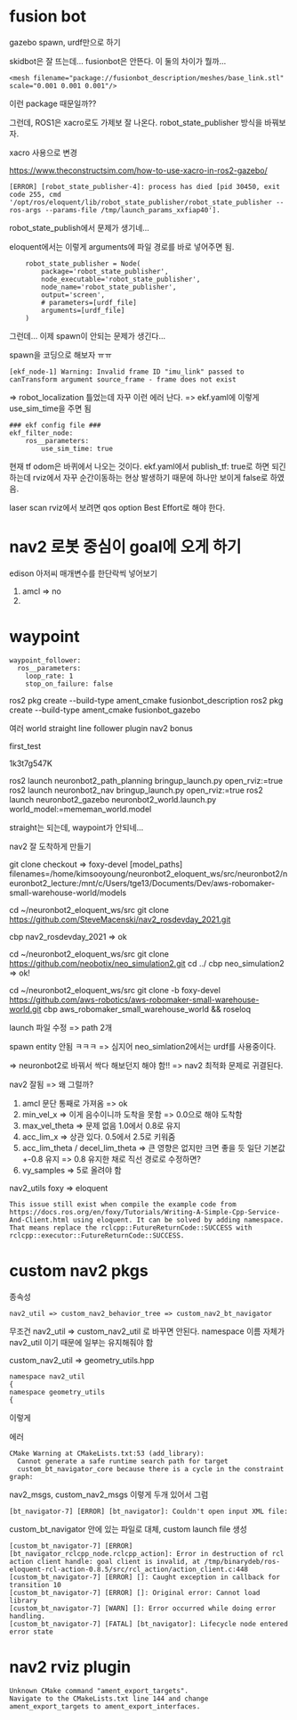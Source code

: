 # fusion bot

gazebo spawn, urdf만으로 하기

skidbot은 잘 뜨는데... fusionbot은 안뜬다.
이 둘의 차이가 뭘까...
        
```
<mesh filename="package://fusionbot_description/meshes/base_link.stl" scale="0.001 0.001 0.001"/>
```

이런 package 때문일까??


그런데, ROS1은 xacro로도 가제보 잘 나온다.
robot_state_publisher 방식을 바꿔보자.

xacro 사용으로 변경

https://www.theconstructsim.com/how-to-use-xacro-in-ros2-gazebo/

```
[ERROR] [robot_state_publisher-4]: process has died [pid 30450, exit code 255, cmd '/opt/ros/eloquent/lib/robot_state_publisher/robot_state_publisher --ros-args --params-file /tmp/launch_params_xxfiap40'].
```

robot_state_publish에서 문제가 생기네...

eloquent에서는 이렇게 arguments에 파일 경로를 바로 넣어주면 됨.

```
    robot_state_publisher = Node(
        package='robot_state_publisher',
        node_executable='robot_state_publisher',
        node_name='robot_state_publisher',
        output='screen',
        # parameters=[urdf_file]
        arguments=[urdf_file]
    )
```

그런데... 이제 spawn이 안되는 문제가 생긴다...

spawn을 코딩으로 해보자 ㅠㅠ




```
[ekf_node-1] Warning: Invalid frame ID "imu_link" passed to canTransform argument source_frame - frame does not exist
```

=> robot_localization 틀었는데 자꾸 이런 에러 난다.
=> ekf.yaml에 이렇게 use_sim_time을 주면 됨
```
### ekf config file ###
ekf_filter_node:
    ros__parameters:
        use_sim_time: true

```

현재 tf odom은 바퀴에서 나오는 것이다.
ekf.yaml에서 publish_tf: true로 하면 되긴 하는데 rviz에서 자꾸 순간이동하는 현상 발생하기 때문에 하나만 보이게 false로 하였음.

laser scan rviz에서 보려면 qos option Best Effort로 해야 한다.


# nav2 로봇 중심이 goal에 오게 하기

edison 아저씨 매개변수를 한단락씩 넣어보기

1. amcl => no
2. 

# waypoint 

```
waypoint_follower:
  ros__parameters:
    loop_rate: 1
    stop_on_failure: false
```

ros2 pkg create --build-type ament_cmake fusionbot_description
ros2 pkg create --build-type ament_cmake fusionbot_gazebo

여러 world
straight line follower plugin
nav2 bonus


first_test

1k3t7g547K

 ros2 launch neuronbot2_path_planning bringup_launch.py open_rviz:=true
ros2 launch neuronbot2_nav bringup_launch.py open_rviz:=true
ros2 launch neuronbot2_gazebo neuronbot2_world.launch.py world_model:=mememan_world.model

straight는 되는데, waypoint가 안되네...

nav2 잘 도착하게 만들기

git clone 
checkout => foxy-devel
[model_paths]
filenames=/home/kimsooyoung/neuronbot2_eloquent_ws/src/neuronbot2/neuronbot2_lecture:/mnt/c/Users/tge13/Documents/Dev/aws-robomaker-small-warehouse-world/models

cd ~/neuronbot2_eloquent_ws/src
git clone https://github.com/SteveMacenski/nav2_rosdevday_2021.git

 cbp nav2_rosdevday_2021 => ok

cd ~/neuronbot2_eloquent_ws/src
git clone https://github.com/neobotix/neo_simulation2.git
cd ../
cbp neo_simulation2 => ok!

cd ~/neuronbot2_eloquent_ws/src
git clone -b foxy-devel https://github.com/aws-robotics/aws-robomaker-small-warehouse-world.git
cbp aws_robomaker_small_warehouse_world && roseloq

launch 파일 수정 => path 2개

spawn entity 안됨 ㅋㅋㅋ
=> 심지어 neo_simlation2에서는 urdf를 사용중이다. 

=> neuronbot2로 바꿔서 싹다 해보던지 해야 함!!
=> nav2 최적화 문제로 귀결된다.

nav2 잘됨 => 왜 그럴까?

1. amcl 문단 통째로 가져옴 => ok
2. min_vel_x => 이게 음수이니까 도착을 못함 => 0.0으로 해야 도착함
3. max_vel_theta => 문제 없음 1.0에서 0.8로 유지
4. acc_lim_x => 상관 있다. 0.5에서 2.5로 키워줌
5. acc_lim_theta / decel_lim_theta => 큰 영향은 없지만 크면 좋을 듯 일단 기본값 +-0.8 유지
	=> 0.8 유지한 채로 직선 경로로 수정하면?
6. vy_samples => 5로 올려야 함


nav2_utils foxy => eloquent
```
This issue still exist when compile the example code from https://docs.ros.org/en/foxy/Tutorials/Writing-A-Simple-Cpp-Service-And-Client.html using eloquent. It can be solved by adding namespace. That means replace the rclcpp::FutureReturnCode::SUCCESS with rclcpp::executor::FutureReturnCode::SUCCESS.
```

# custom nav2 pkgs

종속성

```
nav2_util => custom_nav2_behavior_tree => custom_nav2_bt_navigator
```

무조건 nav2_util  => custom_nav2_util 로 바꾸면 안된다. 
namespace 이름 자체가 nav2_util 이기 때문에 일부는 유지해줘야 함


custom_nav2_util => geometry_utils.hpp
```
namespace nav2_util
{
namespace geometry_utils
{
```
이렇게

에러
```
CMake Warning at CMakeLists.txt:53 (add_library):
  Cannot generate a safe runtime search path for target
  custom_bt_navigator_core because there is a cycle in the constraint graph:
```
nav2_msgs, custom_nav2_msgs 이렇게 두개 있어서 그럼

```
[bt_navigator-7] [ERROR] [bt_navigator]: Couldn't open input XML file:
```

custom_bt_navigator 안에 있는 파일로 대체, custom launch file 생성

```
[custom_bt_navigator-7] [ERROR] [bt_navigator_rclcpp_node.rclcpp_action]: Error in destruction of rcl action client handle: goal client is invalid, at /tmp/binarydeb/ros-eloquent-rcl-action-0.8.5/src/rcl_action/action_client.c:448
[custom_bt_navigator-7] [ERROR] []: Caught exception in callback for transition 10
[custom_bt_navigator-7] [ERROR] []: Original error: Cannot load library
[custom_bt_navigator-7] [WARN] []: Error occurred while doing error handling.
[custom_bt_navigator-7] [FATAL] [bt_navigator]: Lifecycle node entered error state
```

# nav2 rviz plugin

```
Unknown CMake command "ament_export_targets".
Navigate to the CMakeLists.txt line 144 and change ament_export_targets to ament_export_interfaces.
```
